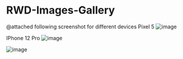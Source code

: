 # RWD-Images-Gallery
@attached following screenshot for different devices
Pixel 5
![image](https://user-images.githubusercontent.com/4363033/155101873-41fee2dc-9643-435e-943d-2f034b7b70b9.png)

IPhone 12 Pro
![image](https://user-images.githubusercontent.com/4363033/155102078-effa388c-cd1d-4904-bf7e-73eba3d2b696.png)

![image](https://user-images.githubusercontent.com/4363033/155102295-cee44073-808d-4824-8ece-7e4049f95667.png)

